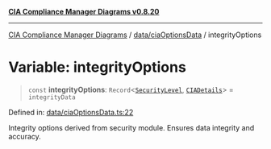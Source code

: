 [**CIA Compliance Manager Diagrams v0.8.20**](../../../README.md)

***

[CIA Compliance Manager Diagrams](../../../modules.md) / [data/ciaOptionsData](../README.md) / integrityOptions

# Variable: integrityOptions

> `const` **integrityOptions**: `Record`\<[`SecurityLevel`](../../../types/cia/type-aliases/SecurityLevel.md), [`CIADetails`](../../../types/interfaces/CIADetails.md)\> = `integrityData`

Defined in: [data/ciaOptionsData.ts:22](https://github.com/Hack23/cia-compliance-manager/blob/9180e2700dca841f6711d7243c036db4de73db57/src/data/ciaOptionsData.ts#L22)

Integrity options derived from security module.
Ensures data integrity and accuracy.
